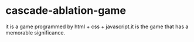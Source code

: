 # cascade-ablation-game
it is a game programmed by html + css + javascript.it is the game that has a memorable significance.
